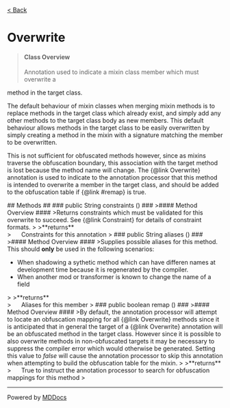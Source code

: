 [< Back](../README.md)
# Overwrite #
>#### Class Overview ####
><p>Annotation used to indicate a mixin class member which must overwrite a
 method in the target class.</p>
 
 <p>The default behaviour of mixin classes when merging mixin methods is to
 replace methods in the target class which already exist, and simply add any
 other methods to the target class body as new members. This default behaviour
 allows methods in the target class to be easily overwritten by simply
 creating a method in the mixin with a signature matching the member to be
 overwritten.</p>
 
 <p>This is not sufficient for obfuscated methods however, since as mixins
 traverse the obfuscation boundary, this association with the target method is
 lost because the method name will change. The {@link Overwrite} annotation is
 used to indicate to the annotation processor that this method is intended to
 overwrite a member in the target class, and should be added to the
 obfuscation table if {@link #remap} is true.</p>
## Methods ##
### public String constraints () ###
>#### Method Overview ####
>Returns constraints which must be validated for this overwrite to
 succeed. See {@link Constraint} for details of constraint formats.
>
>**returns**<br />
>&nbsp;&nbsp;&nbsp;&nbsp;&nbsp;&nbsp;Constraints for this annotation
>
### public String aliases () ###
>#### Method Overview ####
>Supplies possible aliases for this method. This should <b>only</b>
 be used in the following scenarios:
 
 <ul>
   <li>When shadowing a sythetic method which can have differen names at
   development time because it is regenerated by the compiler.
   </li>
   <li>When another mod or transformer is known to change the name of a
   field</li>
 </ul>
>
>**returns**<br />
>&nbsp;&nbsp;&nbsp;&nbsp;&nbsp;&nbsp;Aliases for this member
>
### public boolean remap () ###
>#### Method Overview ####
>By default, the annotation processor will attempt to locate an
 obfuscation mapping for all {@link Overwrite} methods since it is
 anticipated that in general the target of a {@link Overwrite} annotation
 will be an obfuscated method in the target class. However since it is
 possible to also overwrite methods in non-obfuscated targets it may be
 necessary to suppress the compiler error which would otherwise be
 generated. Setting this value to <em>false</em> will cause the annotation
 processor to skip this annotation when attempting to build the
 obfuscation table for the mixin.
>
>**returns**<br />
>&nbsp;&nbsp;&nbsp;&nbsp;&nbsp;&nbsp;True to instruct the annotation processor to search for
      obfuscation mappings for this method
>

---
Powered by [MDDocs](https://github.com/VRCube/MDDocs)